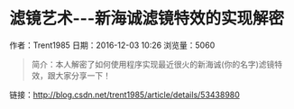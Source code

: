 # 滤镜艺术---新海诚滤镜特效的实现解密
作者：Trent1985
日期：2016-12-03 10:26
浏览量：5060
> 简介：本人解密了如何使用程序实现最近很火的新海诚(你的名字)滤镜特效，跟大家分享一下！

 链接：http://blog.csdn.net/trent1985/article/details/53438980

